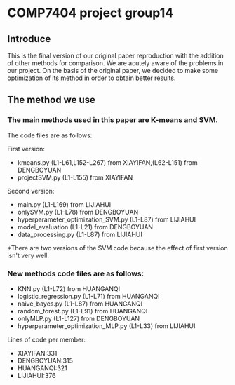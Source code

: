 # COMP7404 project group14
## Introduce
This is the final version of our original paper reproduction with the addition of other methods for comparison. 
We are acutely aware of the problems in our project. On the basis of the original paper, we decided to make some optimization of its method in order to obtain better results.
## The method we use
### The main methods used in this paper are K-means and SVM.
The code files are as follows:

First version:

- kmeans.py (L1-L61,L152-L267) from XIAYIFAN,(L62-L151) from DENGBOYUAN
- projectSVM.py (L1-L155) from XIAYIFAN

Second version:

- main.py (L1-L169) from LIJIAHUI
- onlySVM.py (L1-L78) from DENGBOYUAN
- hyperparameter_optimization_SVM.py (L1-L87) from LIJIAHUI
- model_evaluation (L1-L21) from DENGBOYUAN
- data_processing.py (L1-L87) from LIJIAHUI

*There are two versions of the SVM code because the effect of first version isn't very well.

### New methods code files are as follows:
- KNN.py (L1-L72) from HUANGANQI
- logistic_regression.py (L1-L71) from HUANGANQI
- naive_bayes.py (L1-L87) from HUANGANQI
- random_forest.py (L1-L91) from HUANGANQI
- onlyMLP.py (L1-L127) from DENGBOYUAN
- hyperparameter_optimization_MLP.py (L1-L33) from LIJIAHUI

Lines of code per member:
- XIAYIFAN:331
- DENGBOYUAN:315
- HUANGANQI:321
- LIJIAHUI:376
